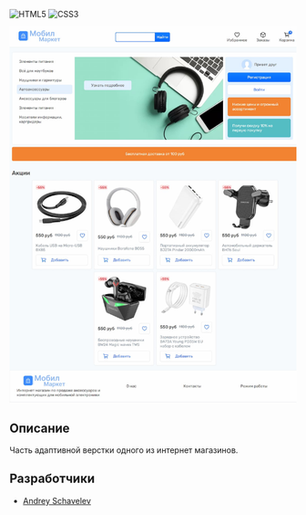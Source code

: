 ![HTML5](https://img.shields.io/badge/html5-%23E34F26.svg?style=for-the-badge&logo=html5&logoColor=white)
![CSS3](https://img.shields.io/badge/css3-%231572B6.svg?style=for-the-badge&logo=css3&logoColor=white)


<p align="center">
      <img src="https://github.com/DreamLife37/HTML_Internet_Shop/blob/main/internet_shop.jpg" width="726">
</p>

## Описание
Часть адаптивной верстки одного из интернет магазинов. 

## Разработчики

- [Andrey Schavelev](https://github.com/DreamLife37)

